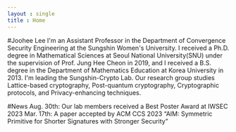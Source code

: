 ```yaml
---
layout : single
title : Home
---
```

#Joohee Lee
I'm an Assistant Professor in the Department of Convergence Security Engineering at the Sungshin Women's University. 
I received a Ph.D. degree in Mathematical Sciences at Seoul National University(SNU) under the supervision of Prof. Jung Hee Cheon in 2019, and I received a B.S. degree in the Department of Mathematics Education at Korea University in 2013.
I'm leading the Sungshin-Crypto Lab. Our research group studies Lattice-based cryptography, Post-quantum cryptography, Cryptographic protocols, and Privacy-enhancing techniques.

#News
Aug. 30th: Our lab members received a Best Poster Award at IWSEC 2023
Mar. 17th: A paper accepted by ACM CCS 2023 “AIM: Symmetric Primitive for Shorter Signatures with Stronger Security”
